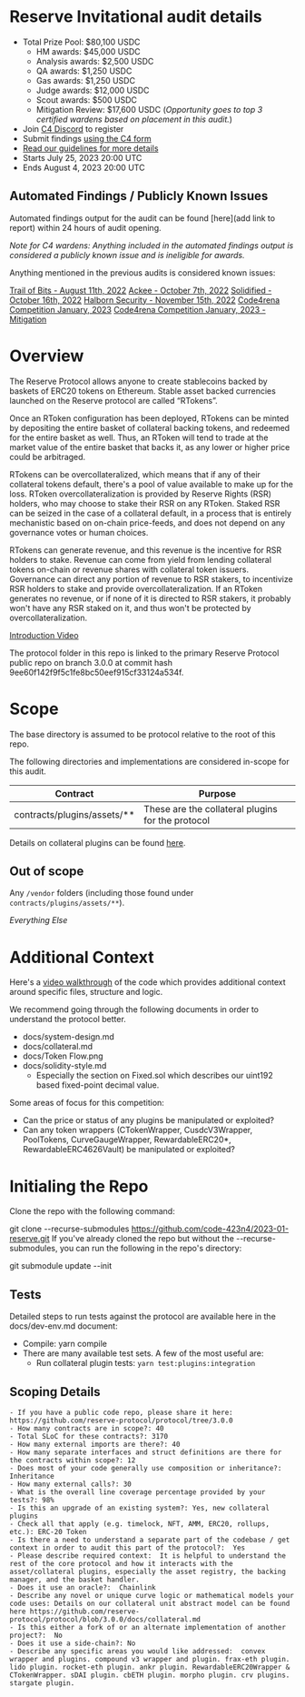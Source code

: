 # Reserve Invitational audit details
- Total Prize Pool: $80,100 USDC 
  - HM awards: $45,000 USDC
  - Analysis awards: $2,500 USDC 
  - QA awards: $1,250 USDC 
  - Gas awards: $1,250 USDC
  - Judge awards: $12,000 USDC 
  - Scout awards: $500 USDC 
  - Mitigation Review: $17,600 USDC (*Opportunity goes to top 3 certified wardens based on placement in this audit.*)
- Join [C4 Discord](https://discord.gg/code4rena) to register
- Submit findings [using the C4 form](https://code4rena.com/contests/2023-07-reserve-invitational/submit)
- [Read our guidelines for more details](https://docs.code4rena.com/roles/wardens)
- Starts July 25, 2023 20:00 UTC 
- Ends August 4, 2023 20:00 UTC 

## Automated Findings / Publicly Known Issues

Automated findings output for the audit can be found [here](add link to report) within 24 hours of audit opening.

*Note for C4 wardens: Anything included in the automated findings output is considered a publicly known issue and is ineligible for awards.*

Anything mentioned in the previous audits is considered known issues:

[Trail of Bits - August 11th, 2022](https://github.com/code-423n4/2023-01-reserve/blob/main/audits/Trail%20of%20Bits%20-%20Aug%2011%202022.pdf)
[Ackee - October 7th, 2022](https://github.com/code-423n4/2023-01-reserve/blob/main/audits/Ackee%20-%20Oct%2007%202022.pdf)
[Solidified - October 16th, 2022](https://github.com/code-423n4/2023-01-reserve/blob/main/audits/Solidified%20-%20Oct%2016%202022.pdf)
[Halborn Security - November 15th, 2022](https://github.com/code-423n4/2023-01-reserve/blob/main/audits/Halborn%20Security%20-%20Nov%2015%202022.pdf)
[Code4rena Competition January, 2023](https://github.com/code-423n4/2023-01-reserve-findings)
[Code4rena Competition January, 2023 - Mitigation](https://github.com/code-423n4/2023-02-reserve-mitigation-contest-findings)

# Overview

The Reserve Protocol allows anyone to create stablecoins backed by baskets of ERC20 tokens on Ethereum. Stable asset backed currencies launched on the Reserve protocol are called “RTokens”.

Once an RToken configuration has been deployed, RTokens can be minted by depositing the entire basket of collateral backing tokens, and redeemed for the entire basket as well. Thus, an RToken will tend to trade at the market value of the entire basket that backs it, as any lower or higher price could be arbitraged.

RTokens can be overcollateralized, which means that if any of their collateral tokens default, there's a pool of value available to make up for the loss. RToken overcollateralization is provided by Reserve Rights (RSR) holders, who may choose to stake their RSR on any RToken. Staked RSR can be seized in the case of a collateral default, in a process that is entirely mechanistic based on on-chain price-feeds, and does not depend on any governance votes or human choices.

RTokens can generate revenue, and this revenue is the incentive for RSR holders to stake. Revenue can come from yield from lending collateral tokens on-chain or revenue shares with collateral token issuers. Governance can direct any portion of revenue to RSR stakers, to incentivize RSR holders to stake and provide overcollateralization. If an RToken generates no revenue, or if none of it is directed to RSR stakers, it probably won't have any RSR staked on it, and thus won't be protected by overcollateralization.

[Introduction Video](https://www.youtube.com/watch?v=JOy0wCVhnwM)

The protocol folder in this repo is linked to the primary Reserve Protocol public repo on branch 3.0.0 at commit hash 9ee60f142f9f5c1fe8bc50eef915cf33124a534f.

# Scope

The base directory is assumed to be protocol relative to the root of this repo.

The following directories and implementations are considered in-scope for this audit.

| Contract | Purpose |  
| ----------- | ----------- |
| contracts/plugins/assets/** | These are the collateral plugins for the protocol |

Details on collateral plugins can be found [here](https://github.com/reserve-protocol/protocol/blob/master/docs/collateral.md).

## Out of scope

Any `/vendor` folders (including those found under `contracts/plugins/assets/**`).

*Everything Else*

# Additional Context

Here's a [video walkthrough](https://www.youtube.com/watch?v=341MhkOWsJE) of the code which provides additional context around specific files, structure and logic.

We recommend going through the following documents in order to understand the protocol better.

- docs/system-design.md
- docs/collateral.md
- docs/Token Flow.png
- docs/solidity-style.md
  - Especially the section on Fixed.sol which describes our uint192 based fixed-point decimal value.

Some areas of focus for this competition:
- Can the price or status of any plugins be manipulated or exploited?
- Can any token wrappers (CTokenWrapper, CusdcV3Wrapper, PoolTokens, CurveGaugeWrapper, RewardableERC20*, RewardableERC4626Vault) be manipulated or exploited?

# Initialing the Repo
Clone the repo with the following command:

git clone --recurse-submodules https://github.com/code-423n4/2023-01-reserve.git
If you've already cloned the repo but without the --recurse-submodules, you can run the following in the repo's directory:

git submodule update --init

## Tests
Detailed steps to run tests against the protocol are available here in the docs/dev-env.md document:

- Compile: yarn compile
- There are many available test sets. A few of the most useful are:
  - Run collateral plugin tests: `yarn test:plugins:integration`

## Scoping Details 
```
- If you have a public code repo, please share it here: https://github.com/reserve-protocol/protocol/tree/3.0.0 
- How many contracts are in scope?: 40
- Total SLoC for these contracts?: 3170 
- How many external imports are there?: 40 
- How many separate interfaces and struct definitions are there for the contracts within scope?: 12
- Does most of your code generally use composition or inheritance?: Inheritance  
- How many external calls?: 30  
- What is the overall line coverage percentage provided by your tests?: 98%
- Is this an upgrade of an existing system?: Yes, new collateral plugins
- Check all that apply (e.g. timelock, NFT, AMM, ERC20, rollups, etc.): ERC-20 Token
- Is there a need to understand a separate part of the codebase / get context in order to audit this part of the protocol?:  Yes  
- Please describe required context:  It is helpful to understand the rest of the core protocol and how it interacts with the asset/collateral plugins, especially the asset registry, the backing manager, and the basket handler.  
- Does it use an oracle?:  Chainlink
- Describe any novel or unique curve logic or mathematical models your code uses: Details on our collateral unit abstract model can be found here https://github.com/reserve-protocol/protocol/blob/3.0.0/docs/collateral.md 
- Is this either a fork of or an alternate implementation of another project?:  No
- Does it use a side-chain?: No
- Describe any specific areas you would like addressed:  convex wrapper and plugins. compound v3 wrapper and plugin. frax-eth plugin. lido plugin. rocket-eth plugin. ankr plugin. RewardableERC20Wrapper & CTokenWrapper. sDAI plugin. cbETH plugin. morpho plugin. crv plugins. stargate plugin.
```
